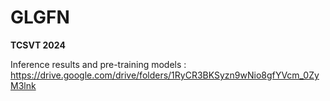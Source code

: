 # GLGFN
**TCSVT 2024**

Inference results and pre-training models : https://drive.google.com/drive/folders/1RyCR3BKSyzn9wNio8gfYVcm_0ZyM3lnk
